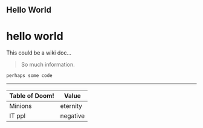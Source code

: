 <script src="https://gist.github.com/wendikristine/a17c3f09d86572f1d43db18e01205e0e.js"></script>


## Hello World

# hello world


This could be a wiki doc...

> So much information.

```
perhaps some code
```

<hr>


| Table of Doom! | Value    |
|----------------| -----    |
| Minions        | eternity |
| IT ppl         | negative |


